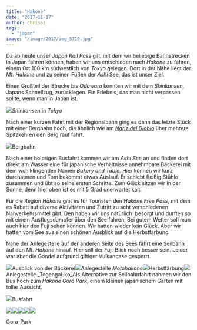 ```yaml
---
title: "Hakone"
date: "2017-11-17"
author: chrissi
tags: 
  - "japan"
image: "/image/2017/img_5719.jpg"
---
```


Da ab heute unser _Japan Rail Pass_ gilt, mit dem wir beliebige Bahnstrecken in Japan fahren können, haben wir uns entschieden nach _Hakone_ zu fahren, einem Ort 100 km südwestlich von _Tokyo_ gelegen. Dort in der Nähe liegt der _Mt. Hakone_ und zu seinen Füßen der _Ashi_ See, das ist unser Ziel.

Einen Großteil der Strecke bis _Odawara_ konnten wir mit dem _Shinkansen_, Japans Schnellzug, zurücklegen. Ein Erlebnis, das man nicht verpassen sollte, wenn man in Japan ist.

![](/images/2017/img_5801.jpg)_Shinkansen_ in _Tokyo_

Nach einer kurzen Fahrt mit der Regionalbahn ging es dann das letzte Stück mit einer Bergbahn hoch, die ähnlich wie am _[Nariz del Diablo](https://hafenstrand.wordpress.com/2014/07/18/nariz-del-diablo/)_ über mehrere Spitzkehren den Berg rauf fährt.

![](/images/2017/img_3148.jpg)Bergbahn

Nach einer holprigen Busfahrt kommen wir am _Ashi_ _See_ an und finden dort direkt am Wasser eine für japanische Verhältnisse annehmbare Bäckerei mit dem wohlklingenden Namen _Bakery and Table._ Hier können wir kurz durchatmen und Tom bekommt etwas Auslauf. Er schiebt fleißig Stühle zusammen und übt so seine ersten Schritte. Zum Glück sitzen wir in der Sonne, denn hier oben ist es mit 5 Grad unerwartet kalt.

Für die Region _Hakone_ gibt es für Touristen den _Hakone Free Pass_, mit dem es Rabatt auf diverse Aktivitäten und Zutritt zu acht verschiedenen Nahverkehrsmittel gibt. Den haben wir uns natürlich  besorgt und durften so mit einem Ausflugsdampfer über den See fahren. Bei gutem Wetter soll man auch hier den Fuji sehen können. Wir hatten wieder kein Glück. Aber wir hatten vom See aus einen schönen Ausblick auf die Herbstfärbung.

Nahe der Anlegestelle auf der anderen Seite des Sees fährt eine Seilbahn auf den _Mt. Hakone_ hinauf. Hier soll der Fuji-Blick noch besser sein. Leider war aber die Gondel aufgrund giftiger Vulkangase gesperrt.

![](/images/2017/img_5653.jpg)Ausblick von der Bäckerei![](/images/2017/img_5655.jpg)Anlegestelle _Motohakone_![](/images/2017/img_5683.jpg)Herbstfärbung![](/images/2017/img_5700.jpg)Anlegestelle _Togengai-ko_Als Alternative zur Seilbahnfahrt nahmen wir den Bus hoch zum _Hakone Gora Park_, einem kleinen japanischem Garten mit toller Aussicht.

![](/images/2017/img_5705.jpg)Busfahrt

![](/images/2017/img_5720.jpg)![](/images/2017/img_5719.jpg)![](/images/2017/img_2222.jpg)![](/images/2017/img_2226.jpg)![](/images/2017/img_5727-1.jpg)

Gora-Park

